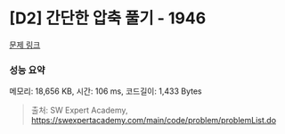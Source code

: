 # [D2] 간단한 압축 풀기 - 1946 

[문제 링크](https://swexpertacademy.com/main/code/problem/problemDetail.do?contestProbId=AV5PmkDKAOMDFAUq) 

### 성능 요약

메모리: 18,656 KB, 시간: 106 ms, 코드길이: 1,433 Bytes



> 출처: SW Expert Academy, https://swexpertacademy.com/main/code/problem/problemList.do